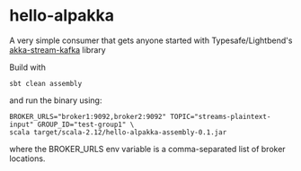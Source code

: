 # hello-alpakka

A very simple consumer that gets anyone started with Typesafe/Lightbend's
[akka-stream-kafka](https://github.com/akka/alpakka-kafka) library

Build with

```
sbt clean assembly
```

and run the binary using:

```
BROKER_URLS="broker1:9092,broker2:9092" TOPIC="streams-plaintext-input" GROUP_ID="test-group1" \
scala target/scala-2.12/hello-alpakka-assembly-0.1.jar
```

where the BROKER_URLS env variable is a comma-separated list of broker locations.
